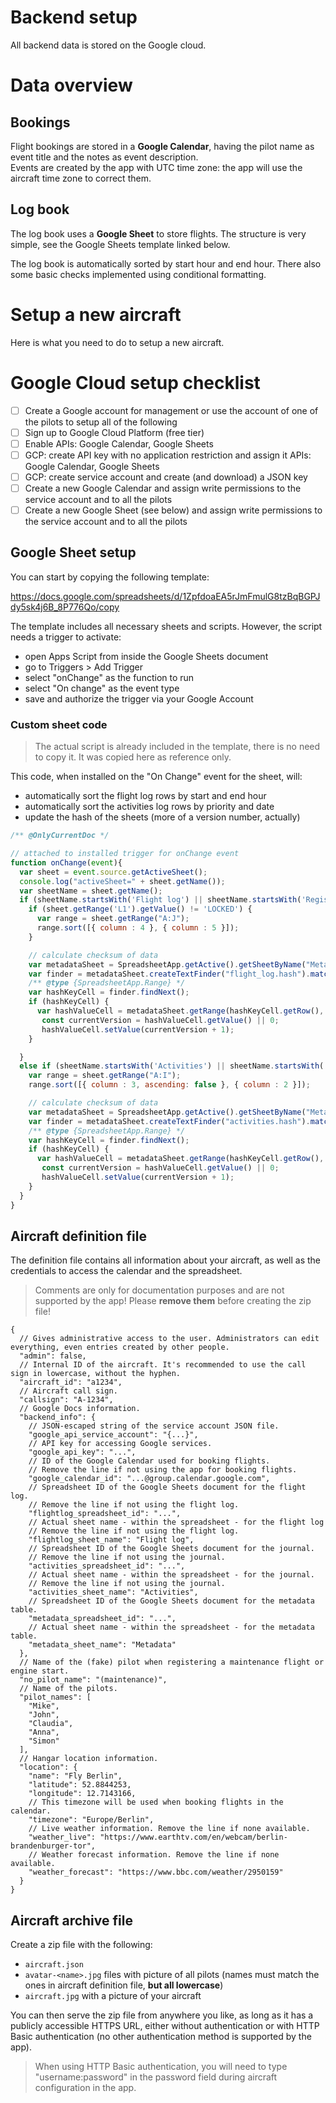 Backend setup
=============

All backend data is stored on the Google cloud.

# Data overview

## Bookings

Flight bookings are stored in a **Google Calendar**, having the pilot name as event title and the notes as event description.  
Events are created by the app with UTC time zone: the app will use the aircraft time zone to correct them.

## Log book

The log book uses a **Google Sheet** to store flights. The structure is very simple, see the Google Sheets template
linked below.

The log book is automatically sorted by start hour and end hour. There also some basic checks implemented using
conditional formatting.

# Setup a new aircraft

Here is what you need to do to setup a new aircraft.

# Google Cloud setup checklist

- [ ] Create a Google account for management or use the account of one of the pilots to setup all of the following
- [ ] Sign up to Google Cloud Platform (free tier)
- [ ] Enable APIs: Google Calendar, Google Sheets
- [ ] GCP: create API key with no application restriction and assign it APIs: Google Calendar, Google Sheets
- [ ] GCP: create service account and create (and download) a JSON key
- [ ] Create a new Google Calendar and assign write permissions to the service account and to all the pilots
- [ ] Create a new Google Sheet (see below) and assign write permissions to the service account and to all the pilots

## Google Sheet setup

You can start by copying the following template:

https://docs.google.com/spreadsheets/d/1ZpfdoaEA5rJmFmulG8tzBqBGPJdy5sk4j6B_8P776Qo/copy

The template includes all necessary sheets and scripts. However, the script needs a trigger to activate:

* open Apps Script from inside the Google Sheets document
* go to Triggers > Add Trigger
* select "onChange" as the function to run
* select "On change" as the event type
* save and authorize the trigger via your Google Account

### Custom sheet code

> The actual script is already included in the template, there is no need to copy it.
> It was copied here as reference only.

This code, when installed on the "On Change" event for the sheet, will:

* automatically sort the flight log rows by start and end hour
* automatically sort the activities log rows by priority and date
* update the hash of the sheets (more of a version number, actually)

```javascript
/** @OnlyCurrentDoc */

// attached to installed trigger for onChange event
function onChange(event){
  var sheet = event.source.getActiveSheet();
  console.log("activeSheet=" + sheet.getName());
  var sheetName = sheet.getName();
  if (sheetName.startsWith('Flight log') || sheetName.startsWith('Registro voli')) {
    if (sheet.getRange('L1').getValue() != 'LOCKED') {
      var range = sheet.getRange("A:J");
      range.sort([{ column : 4 }, { column : 5 }]);
    }

    // calculate checksum of data
    var metadataSheet = SpreadsheetApp.getActive().getSheetByName("Metadata");
    var finder = metadataSheet.createTextFinder("flight_log.hash").matchEntireCell(true);
    /** @type {SpreadsheetApp.Range} */
    var hashKeyCell = finder.findNext();
    if (hashKeyCell) {
      var hashValueCell = metadataSheet.getRange(hashKeyCell.getRow(), hashKeyCell.getColumn()+1);
       const currentVersion = hashValueCell.getValue() || 0;
       hashValueCell.setValue(currentVersion + 1);
    }

  }
  else if (sheetName.startsWith('Activities') || sheetName.startsWith('Attività')) {
    var range = sheet.getRange("A:I");
    range.sort([{ column : 3, ascending: false }, { column : 2 }]);    

    // calculate checksum of data
    var metadataSheet = SpreadsheetApp.getActive().getSheetByName("Metadata");
    var finder = metadataSheet.createTextFinder("activities.hash").matchEntireCell(true);
    /** @type {SpreadsheetApp.Range} */
    var hashKeyCell = finder.findNext();
    if (hashKeyCell) {
      var hashValueCell = metadataSheet.getRange(hashKeyCell.getRow(), hashKeyCell.getColumn()+1);
       const currentVersion = hashValueCell.getValue() || 0;
       hashValueCell.setValue(currentVersion + 1);
    }
  }
}
```

## Aircraft definition file

The definition file contains all information about your aircraft, as well as the credentials to access the calendar and
the spreadsheet.

> Comments are only for documentation purposes and are not supported by the app! Please **remove them** before creating
> the zip file!

```json5
{
  // Gives administrative access to the user. Administrators can edit everything, even entries created by other people.
  "admin": false,
  // Internal ID of the aircraft. It's recommended to use the call sign in lowercase, without the hyphen.
  "aircraft_id": "a1234",
  // Aircraft call sign.
  "callsign": "A-1234",
  // Google Docs information.
  "backend_info": {
    // JSON-escaped string of the service account JSON file.
    "google_api_service_account": "{...}",
    // API key for accessing Google services.
    "google_api_key": "...",
    // ID of the Google Calendar used for booking flights.
    // Remove the line if not using the app for booking flights.
    "google_calendar_id": "...@group.calendar.google.com",
    // Spreadsheet ID of the Google Sheets document for the flight log.
    // Remove the line if not using the flight log.
    "flightlog_spreadsheet_id": "...",
    // Actual sheet name - within the spreadsheet - for the flight log
    // Remove the line if not using the flight log.
    "flightlog_sheet_name": "Flight log",
    // Spreadsheet ID of the Google Sheets document for the journal.
    // Remove the line if not using the journal.
    "activities_spreadsheet_id": "...",
    // Actual sheet name - within the spreadsheet - for the journal.
    // Remove the line if not using the journal.
    "activities_sheet_name": "Activities",
    // Spreadsheet ID of the Google Sheets document for the metadata table.
    "metadata_spreadsheet_id": "...",
    // Actual sheet name - within the spreadsheet - for the metadata table.
    "metadata_sheet_name": "Metadata"
  },
  // Name of the (fake) pilot when registering a maintenance flight or engine start.
  "no_pilot_name": "(maintenance)",
  // Name of the pilots.
  "pilot_names": [
    "Mike",
    "John",
    "Claudia",
    "Anna",
    "Simon"
  ],
  // Hangar location information.
  "location": {
    "name": "Fly Berlin",
    "latitude": 52.8844253,
    "longitude": 12.7143166,
    // This timezone will be used when booking flights in the calendar.
    "timezone": "Europe/Berlin",
    // Live weather information. Remove the line if none available.
    "weather_live": "https://www.earthtv.com/en/webcam/berlin-brandenburger-tor",
    // Weather forecast information. Remove the line if none available.
    "weather_forecast": "https://www.bbc.com/weather/2950159"
  }
}
```

## Aircraft archive file

Create a zip file with the following:

* `aircraft.json`
* `avatar-<name>.jpg` files with picture of all pilots (names must match the ones in aircraft definition file, **but all lowercase**)
* `aircraft.jpg` with a picture of your aircraft

You can then serve the zip file from anywhere you like, as long as it has a publicly accessible HTTPS URL, either
without authentication or with HTTP Basic authentication (no other authentication method is supported by the app).

> When using HTTP Basic authentication, you will need to type "username:password" in the password field during aircraft
> configuration in the app.
